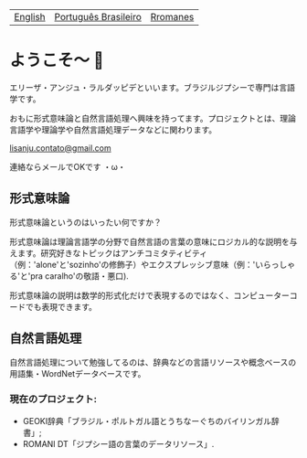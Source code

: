 <table>
  <tr>
    <td><a href="README.md">English</a></td>
    <td><a href="readmepb.md">Português Brasileiro</a></td>
    <td><a href="readmerm.md">Rromanes</a></td>
  </tr>
</table>


# ようこそ～ 🐝
エリーザ・アンジュ・ラルダッピデといいます。ブラジルジプシーで専門は言語学です。

おもに形式意味論と自然言語処理へ興味を持ってます。プロジェクトとは、理論言語学や理論学や自然言語処理データなどに関わります。

lisanju.contato@gmail.com

連絡ならメールでOKです ・ω・

## 形式意味論
形式意味論というのはいったい何ですか？

形式意味論は理論言語学の分野で自然言語の言葉の意味にロジカル的な説明を与えます。研究好きなトピックはアンチコミタティビティ（例：'alone'と'sozinho'の修飾子）やエクスプレッシブ意味（例：'いらっしゃる'と'pra caralho'の敬語・悪口).

形式意味論の説明は数学的形式化だけで表現するのではなく、コンピューターコードでも表現できます。

## 自然言語処理
自然言語処理について勉強してるのは、辞典などの言語リソースや概念ベースの用語集・WordNetデータベースです。

### 現在のプロジェクト:
- GEOKI辞典「ブラジル・ポルトガル語とうちなーぐちのバイリンガル辞書」;
- ROMANI DT「ジプシー語の言葉のデータリソース」.
